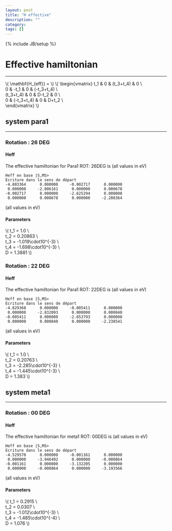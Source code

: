 ```yaml
---
layout: post
title: "H effective"
description: ""
category:
tags: []
---
```

{% include JB/setup %}

# Effective hamiltonian
------------------------

\\( \mathbf{H_{eff}} = \\)
\\( \begin{vmatrix}
t_1 & 0 & (t_3+t_4) & 0           \\\
0 & -t_1 & 0 & (-t_3+t_4)         \\\
(t_3+t_4) & 0 & D-t_2 & 0    \\\
0 & (-t_3+t_4) & 0 & D+t_2       \\\
\end{vmatrix} \\)

## system para1
----------------------

### Rotation : 26 DEG
#### Heff
The effective hamiltonian for Para1 ROT: 26DEG is
(all values in eV)

    Heff en base |S,MS>
    Ecriture dans le sens de départ
    -4.803364      0.000000     -0.002717      0.000000
     0.000000     -2.806161      0.000000      0.000678
    -0.002717      0.000000     -2.625294      0.000000
     0.000000      0.000678      0.000000     -2.208364

(all values in eV)
#### Parameters
\\(
  t_1 = 1.0                  \\\
  t_2 = 0.20863                  \\\
  t_3 = -1.019\cdot10^{-3}                   \\\
  t_4 = -1.698\cdot10^{-3}                   \\\
  D   = 1.3881
\\)

### Rotation : 22 DEG
#### Heff
The effective hamiltonian for Para1 ROT: 22DEG is
(all values in eV)

    Heff en base |S,MS>
    Ecriture dans le sens de départ
    -4.829368      0.000000     -0.005411      0.000000
     0.000000     -2.832093      0.000000      0.000840
    -0.005411      0.000000     -2.653793      0.000000
     0.000000      0.000840      0.000000     -2.238541

(all values in eV)
#### Parameters
\\(
t_1 = 1.0                  \\\
t_2 = 0.20763                  \\\
t_3 = -2.285\cdot10^{-3}                   \\\
t_4 = -1.445\cdot10^{-3}                   \\\
D   = 1.383
\\)



## system meta1
-------------------------

### Rotation : 00 DEG
#### Heff
The effective hamiltonian for meta1 ROT: 00DEG is
(all values in eV)

    Heff en base |S,MS>
    Ecriture dans le sens de départ
    -4.529570      0.000000     -0.001161      0.000000
     0.000000     -3.946492      0.000000     -0.000864
    -0.001161      0.000000     -3.132205      0.000000
     0.000000     -0.000864      0.000000     -3.193566

(all values in eV)
#### Parameters
\\(
t_1 = 0.2915                  \\\
t_2 = 0.0307                  \\\
t_3 = -1.012\cdot10^{-3}                   \\\
t_4 = -1.485\cdot10^{-4}                   \\\
D   = 1.076
\\)

